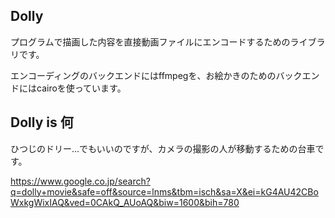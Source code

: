 ﻿Dolly
--------
プログラムで描画した内容を直接動画ファイルにエンコードするためのライブラリです。

エンコーディングのバックエンドにはffmpegを、お絵かきのためのバックエンドにはcairoを使っています。

Dolly is 何
----------------
ひつじのドリー…でもいいのですが、カメラの撮影の人が移動するための台車です。

https://www.google.co.jp/search?q=dolly+movie&safe=off&source=lnms&tbm=isch&sa=X&ei=kG4AU42CBoWxkgWixIAQ&ved=0CAkQ_AUoAQ&biw=1600&bih=780